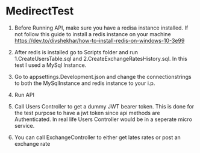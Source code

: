 # MedirectTest

1. Before Running API, make sure you have a redisa instance installed. If not follow this guide to install a redis instance on your machine 
https://dev.to/divshekhar/how-to-install-redis-on-windows-10-3e99

2. After redis is installed go to Scripts folder and run 1.CreateUsersTable.sql and 2.CreateExchangeRatesHistory.sql. In this test I used a MySql Instance.
3. Go to appsettings.Development.json and change the connectionstrings to both the MySqlInstance and redis instance to your i.p.
4. Run API
5. Call Users Controller to get a dummy JWT bearer token. This is done for the test purpose to have a jwt token since api methods are Authenticated. In real life Users Controller would be in a seperate micro service.
6. You can call ExchangeController to either get lates rates or post an exchange rate
